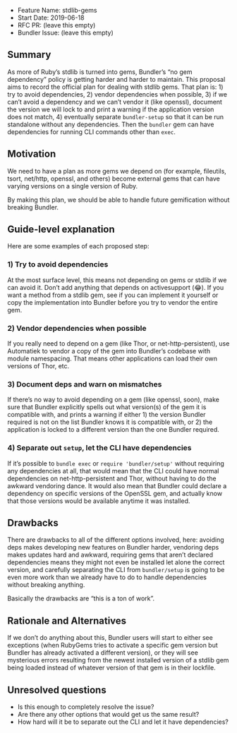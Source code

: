 - Feature Name: stdlib-gems
- Start Date: 2019-06-18
- RFC PR: (leave this empty)
- Bundler Issue: (leave this empty)

## Summary
As more of Ruby’s stdlib is turned into gems, Bundler’s “no gem dependency” policy is getting harder and harder to maintain. This proposal aims to record the official plan for dealing with stdlib gems. That plan is: 1) try to avoid dependencies, 2) vendor dependencies when possible, 3) if we can’t avoid a dependency and we can’t vendor it (like openssl), document the version we will lock to and print a warning if the application version does not match, 4) eventually separate `bundler-setup` so that it can be run standalone without any dependencies. Then the `bundler` gem can have dependencies for running CLI commands other than `exec`.

## Motivation
We need to have a plan as more gems we depend on (for example, fileutils, tsort, net/http, openssl, and others) become external gems that can have varying versions on a single version of Ruby.

By making this plan, we should be able to handle future gemification without breaking Bundler.

## Guide-level explanation
Here are some examples of each proposed step:

### 1) Try to avoid dependencies
At the most surface level, this means not depending on gems or stdlib if we can avoid it. Don’t add anything that depends on activesupport (😂). If you want a method from a stdlib gem, see if you can implement it yourself or copy the implementation into Bundler before you try to vendor the entire gem.

### 2) Vendor dependencies when possible
If you really need to depend on a gem (like Thor, or net-http-persistent), use Automatiek to vendor a copy of the gem into Bundler’s codebase with module namespacing. That means other applications can load their own versions of Thor, etc.

### 3) Document deps and warn on mismatches
If there’s no way to avoid depending on a gem (like openssl, soon), make sure that Bundler explicitly spells out what version(s) of the gem it is compatible with, and prints a warning if either 1) the version Bundler required is not on the list Bundler knows it is compatible with, or 2) the application is locked to a different version than the one Bundler required.

### 4) Separate out `setup`, let the CLI have dependencies
If it’s possible to `bundle exec` or `require 'bundler/setup'` without requiring any dependencies at all, that would mean that the CLI could have normal dependencies on net-http-persistent and Thor, without having to do the awkward vendoring dance. It would also mean that Bundler could declare a dependency on specific versions of the OpenSSL gem, and actually know that those versions would be available anytime it was installed. 

## Drawbacks
There are drawbacks to all of the different options involved, here: avoiding deps makes developing new features on Bundler harder, vendoring deps makes updates hard and awkward, requiring gems that aren’t declared dependencies means they might not even be installed let alone the correct version, and carefully separating the CLI from `bundler/setup` is going to be even more work than we already have to do to handle dependencies without breaking anything.

Basically the drawbacks are “this is a ton of work”.

## Rationale and Alternatives
If we don’t do anything about this, Bundler users will start to either see exceptions (when RubyGems tries to activate a specific gem version but Bundler has already activated a different version), or they will see mysterious errors resulting from the newest installed version of a stdlib gem being loaded instead of whatever version of that gem is in their lockfile.

## Unresolved questions
- Is this enough to completely resolve the issue?
- Are there any other options that would get us the same result?
- How hard will it be to separate out the CLI and let it have dependencies?


